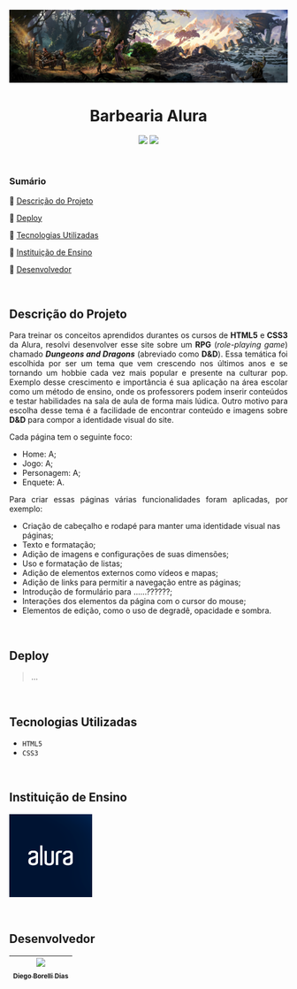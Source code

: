 <p align='center'><img src="dnd-banner.jpg" alt="Imagem da Barbearia"></p>

<h1 align="center">Barbearia Alura</h1>

<p align="center">
  <img src="http://img.shields.io/static/v1?label=VSCode&message=1.73.1&color=blue&style=for-the-badge"/>
  <img src="http://img.shields.io/static/v1?label=STATUS&message=Desenvolvimento&color=orange&style=for-the-badge"/>
</p>
<br>

### Sumário 

🔹 [Descrição do Projeto](#descrição-do-projeto)

🔹 [Deploy](#deploy)

🔹 [Tecnologias Utilizadas](#tecnologias-utilizadas)

🔹 [Instituição de Ensino](#instituição-de-ensino)

🔹 [Desenvolvedor](#desenvolvedor)

<br>

## Descrição do Projeto 

<p align="justify">Para treinar os conceitos aprendidos durantes os cursos de <strong>HTML5</strong> e <strong>CSS3</strong> da Alura, resolvi desenvolver esse site sobre um <strong>RPG</strong> (<em>role-playing game</em>) chamado <strong><em>Dungeons and Dragons</em></strong> (abreviado como <strong>D&D</strong>). Essa temática foi escolhida por ser um tema que vem crescendo nos últimos anos e se tornando um hobbie cada vez mais popular e presente na culturar pop. Exemplo desse crescimento e importância é sua aplicação na área escolar como um método de ensino, onde os professorers podem inserir conteúdos e testar habilidades na sala de aula de forma mais lúdica. Outro motivo para escolha desse tema é a facilidade de encontrar conteúdo e imagens sobre <strong>D&D</strong> para compor a identidade visual do site.</p>
<p align="justify">Cada página tem o seguinte foco:</p>

- Home: A;
- Jogo: A;
- Personagem: A;
- Enquete: A.

<p align="justify">Para criar essas páginas várias funcionalidades foram aplicadas, por exemplo:</p>

- Criação de cabeçalho e rodapé para manter uma identidade visual nas páginas;
- Texto e formatação;
- Adição de imagens e configurações de suas dimensões;
- Uso e formatação de listas;
- Adição de elementos externos como vídeos e mapas;
- Adição de links para permitir a navegação entre as páginas;
- Introdução de formulário para ......??????;
- Interações dos elementos da página com o cursor do mouse;
- Elementos de edição, como o uso de degradê, opacidade e sombra.

<br>

## Deploy

> ...
  
<br>
  
## Tecnologias Utilizadas
  
- `HTML5`
- `CSS3`
  
<br>

## Instituição de Ensino
  
[<img src="alura.png" alt="Logo da Alura" width=150>](https://www.alura.com.br/)

<br>

## Desenvolvedor

| [<img src="https://avatars.githubusercontent.com/u/118308728?v=4" width=115><br><sub>Diego Borelli Dias</sub>](https://github.com/DiegosXe) |
| :-----------: |
  
<br>
